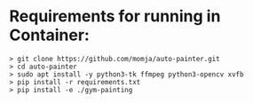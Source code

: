 # Requirements for running in Container:
```
> git clone https://github.com/momja/auto-painter.git
> cd auto-painter
> sudo apt install -y python3-tk ffmpeg python3-opencv xvfb
> pip install -r requirements.txt
> pip install -e ./gym-painting
```